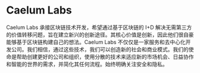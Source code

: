 # Caelum Labs


Caelum Labs 承接区块链技术开发，希望通过基于区块链的 I+D 解决无需第三方的价值转移问题，旨在建立新兴的创新途径。其核心价值是创新，因此他们很自豪能够基于区块链构建自己的想法。Caelum Labs 不仅仅是一家服务和去中心化开发公司。我们相信，通过这些技术，我们可以创造新的社会和商业模式。我们的使命是帮助创建更好的公司和组织，使用分散的技术来适应新的市场机会、日益协作和智能的世界的需求，并简化其任何流程。始终明确关注安全和隐私。
